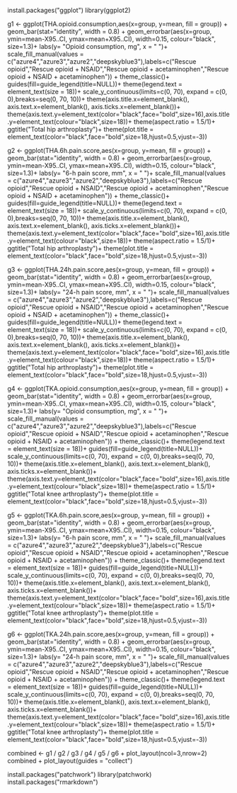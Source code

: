 install.packages("ggplot")
library(ggplot2)

g1 <- ggplot(THA.opioid.consumption,aes(x=group, y=mean, fill = group)) +
  geom_bar(stat="identity", width = 0.8) +
  geom_errorbar(aes(x=group, ymin=mean-X95..CI, ymax=mean+X95..CI), width=0.15, colour="black", size=1.3)+
  labs(y= "Opioid consumption, mg", x = " ")+
  scale_fill_manual(values = c("azure4","azure3","azure2","deepskyblue3"),labels=c("Rescue opioid","Rescue opioid + NSAID","Rescue opioid + acetaminophen","Rescue opioid + NSAID + acetaminophen")) +
  theme_classic()+
  guides(fill=guide_legend(title=NULL))+
  theme(legend.text = element_text(size = 18))+
  scale_y_continuous(limits=c(0, 70), expand = c(0, 0),breaks=seq(0, 70, 10))+
  theme(axis.title.x=element_blank(),
        axis.text.x=element_blank(),
        axis.ticks.x=element_blank())+
  theme(axis.text.y=element_text(color="black",face="bold",size=16),axis.title.y=element_text(colour="black",size=18))+
  theme(aspect.ratio = 1.5/1)+
  ggtitle("Total hip arthroplasty")+
  theme(plot.title = element_text(color="black",face="bold",size=18,hjust=0.5,vjust=-3))

g2 <- ggplot(THA.6h.pain.score,aes(x=group, y=mean, fill = group)) +
  geom_bar(stat="identity", width = 0.8) +
  geom_errorbar(aes(x=group, ymin=mean-X95..CI, ymax=mean+X95..CI), width=0.15, colour="black", size=1.3)+
  labs(y= "6-h pain score, mm", x = " ")+
  scale_fill_manual(values = c("azure4","azure3","azure2","deepskyblue3"),labels=c("Rescue opioid","Rescue opioid + NSAID","Rescue opioid + acetaminophen","Rescue opioid + NSAID + acetaminophen")) +
  theme_classic()+
  guides(fill=guide_legend(title=NULL))+
  theme(legend.text = element_text(size = 18))+
  scale_y_continuous(limits=c(0, 70), expand = c(0, 0),breaks=seq(0, 70, 10))+
  theme(axis.title.x=element_blank(),
        axis.text.x=element_blank(),
        axis.ticks.x=element_blank())+
  theme(axis.text.y=element_text(color="black",face="bold",size=16),axis.title.y=element_text(colour="black",size=18))+
  theme(aspect.ratio = 1.5/1)+
  ggtitle("Total hip arthroplasty")+
  theme(plot.title = element_text(color="black",face="bold",size=18,hjust=0.5,vjust=-3))

g3 <- ggplot(THA.24h.pain.score,aes(x=group, y=mean, fill = group)) +
  geom_bar(stat="identity", width = 0.8) +
  geom_errorbar(aes(x=group, ymin=mean-X95..CI, ymax=mean+X95..CI), width=0.15, colour="black", size=1.3)+
  labs(y= "24-h pain score, mm", x = " ")+
  scale_fill_manual(values = c("azure4","azure3","azure2","deepskyblue3"),labels=c("Rescue opioid","Rescue opioid + NSAID","Rescue opioid + acetaminophen","Rescue opioid + NSAID + acetaminophen")) +
  theme_classic()+
  guides(fill=guide_legend(title=NULL))+
  theme(legend.text = element_text(size = 18))+
  scale_y_continuous(limits=c(0, 70), expand = c(0, 0),breaks=seq(0, 70, 10))+
  theme(axis.title.x=element_blank(),
        axis.text.x=element_blank(),
        axis.ticks.x=element_blank())+
  theme(axis.text.y=element_text(color="black",face="bold",size=16),axis.title.y=element_text(colour="black",size=18))+
  theme(aspect.ratio = 1.5/1)+
  ggtitle("Total hip arthroplasty")+
  theme(plot.title = element_text(color="black",face="bold",size=18,hjust=0.5,vjust=-3))

g4 <- ggplot(TKA.opioid.consumption,aes(x=group, y=mean, fill = group)) +
  geom_bar(stat="identity", width = 0.8) +
  geom_errorbar(aes(x=group, ymin=mean-X95..CI, ymax=mean+X95..CI), width=0.15, colour="black", size=1.3)+
  labs(y= "Opioid consumption, mg", x = " ")+
  scale_fill_manual(values = c("azure4","azure3","azure2","deepskyblue3"),labels=c("Rescue opioid","Rescue opioid + NSAID","Rescue opioid + acetaminophen","Rescue opioid + NSAID + acetaminophen")) +
  theme_classic()+
  theme(legend.text = element_text(size = 18))+
  guides(fill=guide_legend(title=NULL))+
  scale_y_continuous(limits=c(0, 70), expand = c(0, 0),breaks=seq(0, 70, 10))+
  theme(axis.title.x=element_blank(),
        axis.text.x=element_blank(),
        axis.ticks.x=element_blank())+
  theme(axis.text.y=element_text(color="black",face="bold",size=16),axis.title.y=element_text(colour="black",size=18))+
  theme(aspect.ratio = 1.5/1)+
  ggtitle("Total knee arthroplasty")+
  theme(plot.title = element_text(color="black",face="bold",size=18,hjust=0.5,vjust=-3))

g5 <- ggplot(TKA.6h.pain.score,aes(x=group, y=mean, fill = group)) +
  geom_bar(stat="identity", width = 0.8) +
  geom_errorbar(aes(x=group, ymin=mean-X95..CI, ymax=mean+X95..CI), width=0.15, colour="black", size=1.3)+
  labs(y= "6-h pain score, mm", x = " ")+
  scale_fill_manual(values = c("azure4","azure3","azure2","deepskyblue3"),labels=c("Rescue opioid","Rescue opioid + NSAID","Rescue opioid + acetaminophen","Rescue opioid + NSAID + acetaminophen")) +
  theme_classic()+
  theme(legend.text = element_text(size = 18))+
  guides(fill=guide_legend(title=NULL))+
  scale_y_continuous(limits=c(0, 70), expand = c(0, 0),breaks=seq(0, 70, 10))+
  theme(axis.title.x=element_blank(),
        axis.text.x=element_blank(),
        axis.ticks.x=element_blank())+
  theme(axis.text.y=element_text(color="black",face="bold",size=16),axis.title.y=element_text(colour="black",size=18))+
  theme(aspect.ratio = 1.5/1)+
  ggtitle("Total knee arthroplasty")+
  theme(plot.title = element_text(color="black",face="bold",size=18,hjust=0.5,vjust=-3))

g6 <- ggplot(TKA.24h.pain.score,aes(x=group, y=mean, fill = group)) +
  geom_bar(stat="identity", width = 0.8) +
  geom_errorbar(aes(x=group, ymin=mean-X95..CI, ymax=mean+X95..CI), width=0.15, colour="black", size=1.3)+
  labs(y= "24-h pain score, mm", x = " ")+
  scale_fill_manual(values = c("azure4","azure3","azure2","deepskyblue3"),labels=c("Rescue opioid","Rescue opioid + NSAID","Rescue opioid + acetaminophen","Rescue opioid + NSAID + acetaminophen")) +
  theme_classic()+
  theme(legend.text = element_text(size = 18))+
  guides(fill=guide_legend(title=NULL))+
  scale_y_continuous(limits=c(0, 70), expand = c(0, 0),breaks=seq(0, 70, 10))+
  theme(axis.title.x=element_blank(),
        axis.text.x=element_blank(),
        axis.ticks.x=element_blank())+
  theme(axis.text.y=element_text(color="black",face="bold",size=16),axis.title.y=element_text(colour="black",size=18))+
  theme(aspect.ratio = 1.5/1)+
  ggtitle("Total knee arthroplasty")+
  theme(plot.title = element_text(color="black",face="bold",size=18,hjust=0.5,vjust=-3))

combined <- g1 / g2 / g3 / g4 / g5 / g6 + plot_layout(ncol=3,nrow=2)
combined + plot_layout(guides = "collect")

install.packages("patchwork")
library(patchwork)
install.packages("rmarkdown")
